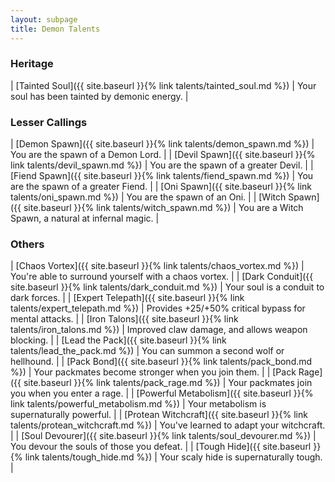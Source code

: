 ```yaml
---
layout: subpage
title: Demon Talents
---
```


### Heritage

| [Tainted Soul]({{ site.baseurl }}{% link talents/tainted_soul.md %}) | Your soul has been tainted by demonic energy. |

### Lesser Callings

| [Demon Spawn]({{ site.baseurl }}{% link talents/demon_spawn.md %}) | You are the spawn of a Demon Lord. |
| [Devil Spawn]({{ site.baseurl }}{% link talents/devil_spawn.md %}) | You are the spawn of a greater Devil. |
| [Fiend Spawn]({{ site.baseurl }}{% link talents/fiend_spawn.md %}) | You are the spawn of a greater Fiend. |
| [Oni Spawn]({{ site.baseurl }}{% link talents/oni_spawn.md %}) | You are the spawn of an Oni. |
| [Witch Spawn]({{ site.baseurl }}{% link talents/witch_spawn.md %}) | You are a Witch Spawn, a natural at infernal magic. |

### Others

| [Chaos Vortex]({{ site.baseurl }}{% link talents/chaos_vortex.md %}) | You're able to surround yourself with a chaos vortex. |
| [Dark Conduit]({{ site.baseurl }}{% link talents/dark_conduit.md %}) | Your soul is a conduit to dark forces. |
| [Expert Telepath]({{ site.baseurl }}{% link talents/expert_telepath.md %}) | Provides +25/+50% critical bypass for mental attacks. |
| [Iron Talons]({{ site.baseurl }}{% link talents/iron_talons.md %}) | Improved claw damage, and allows weapon blocking. |
| [Lead the Pack]({{ site.baseurl }}{% link talents/lead_the_pack.md %}) | You can summon a second wolf or hellhound. |
| [Pack Bond]({{ site.baseurl }}{% link talents/pack_bond.md %}) | Your packmates become stronger when you join them. |
| [Pack Rage]({{ site.baseurl }}{% link talents/pack_rage.md %}) | Your packmates join you when you enter a rage. |
| [Powerful Metabolism]({{ site.baseurl }}{% link talents/powerful_metabolism.md %}) | Your metabolism is supernaturally powerful. |
| [Protean Witchcraft]({{ site.baseurl }}{% link talents/protean_witchcraft.md %}) | You've learned to adapt your witchcraft. |
| [Soul Devourer]({{ site.baseurl }}{% link talents/soul_devourer.md %}) | You devour the souls of those you defeat. |
| [Tough Hide]({{ site.baseurl }}{% link talents/tough_hide.md %}) | Your scaly hide is supernaturally tough. |

